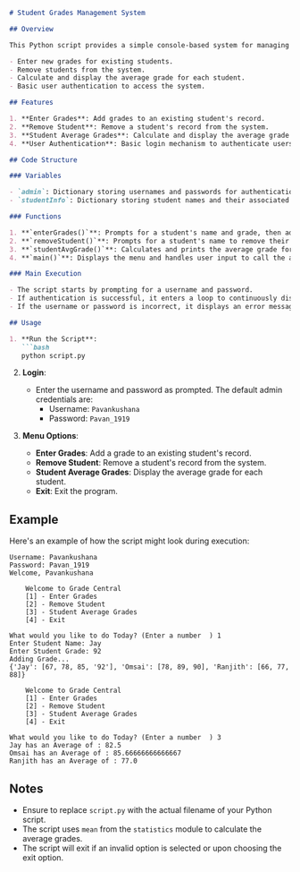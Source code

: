 
```markdown
# Student Grades Management System

## Overview

This Python script provides a simple console-based system for managing student grades. It allows users to perform the following operations:

- Enter new grades for existing students.
- Remove students from the system.
- Calculate and display the average grade for each student.
- Basic user authentication to access the system.

## Features

1. **Enter Grades**: Add grades to an existing student's record.
2. **Remove Student**: Remove a student's record from the system.
3. **Student Average Grades**: Calculate and display the average grade for each student.
4. **User Authentication**: Basic login mechanism to authenticate users before accessing the system.

## Code Structure

### Variables

- `admin`: Dictionary storing usernames and passwords for authentication.
- `studentInfo`: Dictionary storing student names and their associated grades.

### Functions

1. **`enterGrades()`**: Prompts for a student's name and grade, then adds the grade to the student's record if the student exists.
2. **`removeStudent()`**: Prompts for a student's name to remove their record from the system if the student exists.
3. **`studentAvgGrade()`**: Calculates and prints the average grade for each student in the `studentInfo` dictionary.
4. **`main()`**: Displays the menu and handles user input to call the appropriate function based on the user's choice.

### Main Execution

- The script starts by prompting for a username and password.
- If authentication is successful, it enters a loop to continuously display the menu and handle user choices.
- If the username or password is incorrect, it displays an error message and exits.

## Usage

1. **Run the Script**:
   ```bash
   python script.py
   ```

2. **Login**:
   - Enter the username and password as prompted. The default admin credentials are:
     - Username: `Pavankushana`
     - Password: `Pavan_1919`

3. **Menu Options**:
   - **Enter Grades**: Add a grade to an existing student's record.
   - **Remove Student**: Remove a student's record from the system.
   - **Student Average Grades**: Display the average grade for each student.
   - **Exit**: Exit the program.

## Example

Here's an example of how the script might look during execution:

```
Username: Pavankushana
Password: Pavan_1919
Welcome, Pavankushana

    Welcome to Grade Central
    [1] - Enter Grades
    [2] - Remove Student
    [3] - Student Average Grades
    [4] - Exit
    
What would you like to do Today? (Enter a number  ) 1
Enter Student Name: Jay
Enter Student Grade: 92
Adding Grade...
{'Jay': [67, 78, 85, '92'], 'Omsai': [78, 89, 90], 'Ranjith': [66, 77, 88]}

    Welcome to Grade Central
    [1] - Enter Grades
    [2] - Remove Student
    [3] - Student Average Grades
    [4] - Exit
    
What would you like to do Today? (Enter a number  ) 3
Jay has an Average of : 82.5
Omsai has an Average of : 85.66666666666667
Ranjith has an Average of : 77.0
```

## Notes

- Ensure to replace `script.py` with the actual filename of your Python script.
- The script uses `mean` from the `statistics` module to calculate the average grades.
- The script will exit if an invalid option is selected or upon choosing the exit option.
